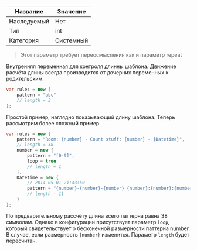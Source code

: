 | Название | Значение |
|---|---|
| Наследуемый | Нет |
| Тип | int |
| Категория | Системный |

>Этот параметр требует переосмысления как и параметр repeat

Внутренняя переменная для контроля длинны шаблона. Движение расчёта длины всегда производится от дочерних переменных к родительским. 

```csharp
var rules = new { 
    pattern = "abc"
	// length = 3
};
```

Простой пример, наглядно показывающий длину шаблона. Теперь рассмотрим более сложный пример.

```csharp
var rules = new { 
    pattern = "Room: {number} - Count stuff: {number} - {Datetime}",
	// length = 38
	number = new {
		pattern = "[0-9]",
		loop = true
		// length = 1
	},
	Datetime = new {
		// 2014-05-01 21:43:50
		pattern = "{number}-{number}-{number} {number}:{number}:{number}"
		// length - 11
	}
};
```

По предварительному рассчёту длина всего паттерна равна 38 символам. Однако в конфигурации присутствует параметр `loop`, который свидетельствует о бесконечной размерности паттерна number. В случае, если размерность `{number}` изменится. Параметр `length` будет пересчитан.